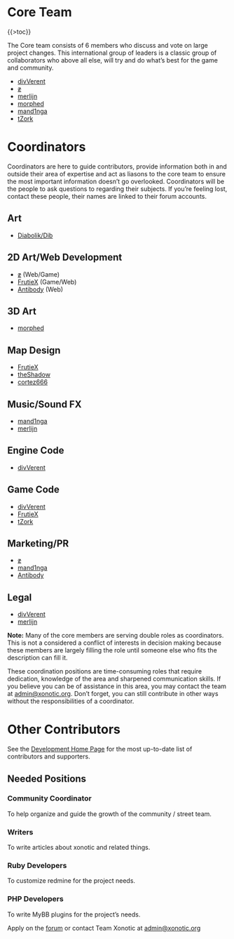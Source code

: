 Core Team
=========

{{\>toc}}

The Core team consists of 6 members who discuss and vote on large project changes. This international group of leaders is a classic group of collaborators who above all else, will try and do what’s best for the game and community.

-   [divVerent](http://forums.xonotic.org/member.php?action=profile&uid=4)
-   [~~z~~](http://forums.xonotic.org/member.php?action=profile&uid=1)
-   [merlijn](http://forums.xonotic.org/member.php?action=profile&uid=34)
-   [morphed](http://forums.xonotic.org/member.php?action=profile&uid=8)
-   [mand1nga](http://forums.xonotic.org/member.php?action=profile&uid=13)
-   [tZork](http://forums.xonotic.org/member.php?action=profile&uid=39)

Coordinators
============

Coordinators are here to guide contributors, provide information both in and outside their area of expertise and act as liasons to the core team to ensure the most important information doesn’t go overlooked. Coordinators will be the people to ask questions to regarding their subjects. If you’re feeling lost, contact these people, their names are linked to their forum accounts.

Art
---

-   [Diabolik/Dib](http://forums.xonotic.org/member.php?action=profile&uid=14)

2D Art/Web Development
----------------------

-   [~~z~~](http://forums.xonotic.org/member.php?action=profile&uid=1) (Web/Game)
-   [FrutieX](http://forums.xonotic.org/member.php?action=profile&uid=29) (Game/Web)
-   [Antibody](http://forums.xonotic.org/member.php?action=profile&uid=530) (Web)

3D Art
------

-   [morphed](http://forums.xonotic.org/member.php?action=profile&uid=8)

Map Design
----------

-   [FrutieX](http://forums.xonotic.org/member.php?action=profile&uid=29)
-   [theShadow](http://forums.xonotic.org/member.php?action=profile&uid=153)
-   [cortez666](http://forums.xonotic.org/member.php?action=profile&uid=95)

Music/Sound FX
--------------

-   [mand1nga](http://forums.xonotic.org/member.php?action=profile&uid=13)
-   [merlijn](http://forums.xonotic.org/member.php?action=profile&uid=34)

Engine Code
-----------

-   [divVerent](http://forums.xonotic.org/member.php?action=profile&uid=4)

Game Code
---------

-   [divVerent](http://forums.xonotic.org/member.php?action=profile&uid=4)
-   [FrutieX](http://forums.xonotic.org/member.php?action=profile&uid=29)
-   [tZork](http://forums.xonotic.org/member.php?action=profile&uid=39)

Marketing/PR
------------

-   [~~z~~](http://forums.xonotic.org/member.php?action=profile&uid=1)
-   [mand1nga](http://forums.xonotic.org/member.php?action=profile&uid=13)
-   [Antibody](http://forums.xonotic.org/member.php?action=profile&uid=530)

Legal
-----

-   [divVerent](http://forums.xonotic.org/member.php?action=profile&uid=4)
-   [merlijn](http://forums.xonotic.org/member.php?action=profile&uid=34)

**Note:** Many of the core members are serving double roles as coordinators. This is not a considered a conflict of interests in decision making because these members are largely filling the role until someone else who fits the description can fill it.

These coordination positions are time-consuming roles that require dedication, knowledge of the area and sharpened communication skills. If you believe you can be of assistance in this area, you may contact the team at admin@xonotic.org. Don’t forget, you can still contribute in other ways without the responsibilities of a coordinator.

Other Contributors
==================

See the [Development Home Page](http://dev.xonotic.org/projects/xonotic) for the most up-to-date list of contributors and supporters.

Needed Positions
----------------

### Community Coordinator

To help organize and guide the growth of the community / street team.

### Writers

To write articles about xonotic and related things.

### Ruby Developers

To customize redmine for the project needs.

### PHP Developers

To write MyBB plugins for the project’s needs.

Apply on the [forum](http://forums.xonotic.org/showthread.php?tid=604) or contact Team Xonotic at admin@xonotic.org

